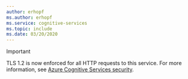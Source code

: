 ```yaml
---
author: erhopf
ms.author: erhopf
ms.service: cognitive-services
ms.topic: include
ms.date: 03/20/2020
---
```


> [!IMPORTANT]
> TLS 1.2 is now enforced for all HTTP requests to this service. For more information, see [Azure Cognitive Services security](../articles/cognitive-services/cognitive-services-security.md).
